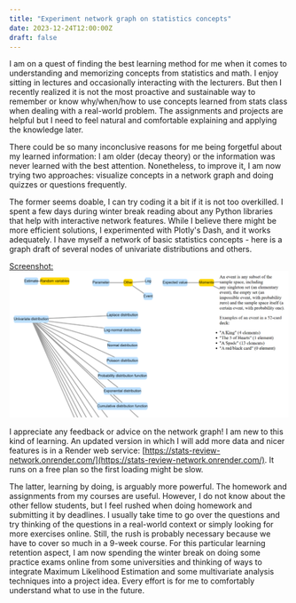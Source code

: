 ```yaml
---
title: "Experiment network graph on statistics concepts"
date: 2023-12-24T12:00:00Z
draft: false
---
```


I am on a quest of finding the best learning method for me when it comes to understanding and memorizing concepts from statistics and math. I enjoy sitting in lectures and occasionally interacting with the lecturers. But then I recently realized it is not the most proactive and sustainable way to remember or know why/when/how to use concepts learned from stats class when dealing with a real-world problem. The assignments and projects are helpful but I need to feel natural and comfortable explaining and applying the knowledge later. 

There could be so many inconclusive reasons for me being forgetful about my learned information: I am older (decay theory) or the information was never learned with the best attention. Nonetheless, to improve it, I am now trying two approaches: visualize concepts in a network graph and doing quizzes or questions frequently. 

The former seems doable, I can try coding it a bit if it is not too overkilled. I spent a few days during winter break reading about any Python libraries that help with interactive network features. While I believe there might be more efficient solutions, I experimented with Plotly's Dash, and it works adequately. I have myself a network of basic statistics concepts - here is a graph draft of several nodes of univariate distributions and others.

[Screenshot:](/stats_network/Screenshot20231226.png)
![](/stats_network/Screenshot20231226.png)

I appreciate any feedback or advice on the network graph! I am new to this kind of learning. An updated version in which I will add more data and nicer features is in a Render web service: [https://stats-review-network.onrender.com/](https://stats-review-network.onrender.com/). It runs on a free plan so the first loading might be slow.

The latter, learning by doing, is arguably more powerful. The homework and assignments from my courses are useful. However, I do not know about the other fellow students, but I feel rushed when doing homework and submitting it by deadlines. I usually take time to go over the questions and try thinking of the questions in a real-world context or simply looking for more exercises online. Still, the rush is probably necessary because we have to cover so much in a 9-week course. For this particular learning retention aspect, I am now spending the winter break on doing some practice exams online from some universities and thinking of ways to integrate Maximum Likelihood Estimation and some multivariate analysis techniques into a project idea. Every effort is for me to comfortably understand what to use in the future.